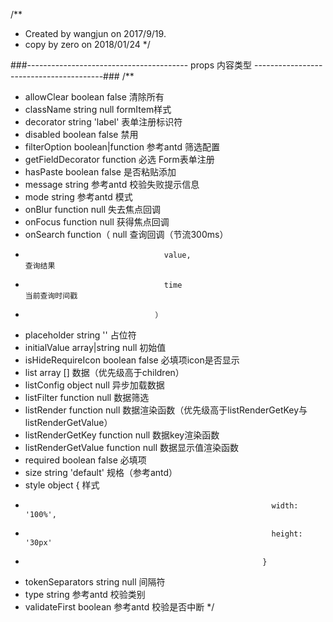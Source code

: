 /**
 * Created by wangjun on 2017/9/19.
 * copy by zero on 2018/01/24
 */

###---------------------------------------- props 内容类型 ----------------------------------------###
/**
 * allowClear                       boolean                 false               清除所有
 * className                        string                  null                formItem样式
 * decorator                        string                  'label'             表单注册标识符
 * disabled                         boolean                 false               禁用
 * filterOption                     boolean|function        参考antd            筛选配置
 * getFieldDecorator                function                必选                Form表单注册
 * hasPaste                         boolean                 false               是否粘贴添加
 * message                          string                  参考antd            校验失败提示信息
 * mode                             string                  参考antd            模式
 * onBlur                           function                null                失去焦点回调
 * onFocus                          function                null                获得焦点回调
 * onSearch                         function（              null                查询回调（节流300ms）
 *                                    value,                                    查询结果
 *                                    time                                      当前查询时间戳
 *                                  ）
 * placeholder                      string                  ''                  占位符
 * initialValue                     array|string            null                初始值
 * isHideRequireIcon                boolean                 false               必填项icon是否显示
 * list                             array                   []                  数据（优先级高于children）
 * listConfig                       object                  null                异步加载数据
 * listFilter                       function                null                数据筛选
 * listRender                       function                null                数据渲染函数（优先级高于listRenderGetKey与listRenderGetValue）
 * listRenderGetKey                 function                null                数据key渲染函数
 * listRenderGetValue               function                null                数据显示值渲染函数
 * required                         boolean                 false               必填项
 * size                             string                  'default'           规格（参考antd）
 * style                            object                  {                   样式
 *                                                            width: '100%',
 *                                                            height: '30px'
 *                                                          }
 * tokenSeparators                  string                  null                间隔符
 * type                             string                  参考antd            校验类别
 * validateFirst                    boolean                 参考antd            校验是否中断
 */
